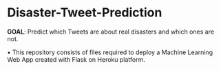 # Disaster-Tweet-Prediction
<b>GOAL</b>: Predict which Tweets are about real disasters and which ones are not.

• This repository consists of files required to deploy a Machine Learning Web App created with Flask on Heroku platform.
